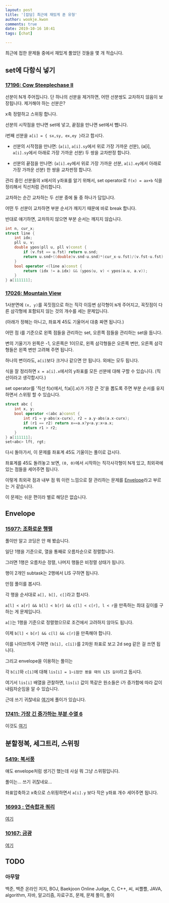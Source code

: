 ```yaml
---
layout: post
title: '[잡담] 최근에 재밌게 푼 유형'
author: wookje.kwon
comments: true
date: 2019-10-16 10:41
tags: [chat]

---
```


최근에 접한 문제들 중에서 재밌게 풀었던 것들을 몇 개 적습니다.

## set에 다항식 넣기

### [17196: Cow Steeplechase II](https://www.acmicpc.net/problem/17196)  

선분이 N개 주어집니다. 단 하나의 선분을 제거하면, 어떤 선분쌍도 교차하지 않음이 보장됩니다. 제거해야 하는 선분은?

x축 정렬하고 스위핑 합니다.

선분의 시작점을 만나면 set에 넣고, 끝점을 만나면 set에서 뺍니다.

i번째 선분을 `a[i] = { sx,sy, ex,ey }`라고 합시다.

* 선분의 시작점을 만나면: (`a[i]`, `a[i].sy`에서 위로 가장 가까운 선분), (a[i], `a[i].sy`에서 아래로 가장 가까운 선분) 두 쌍을 교차판정 합니다.

* 선분의 끝점을 만나면: (`a[i].ey`에서 위로 가장 가까운 선분, `a[i].ey`에서 아래로 가장 가까운 선분) 한 쌍을 교차판정 합니다.

관리 중인 선분들의 x에서의 y좌표를 알기 위해서, set operator로 `f(x) = ax+b` 식을 정리해서 직선처럼 관리합니다.

교차하는 순간 교차하는 두 선분 중에 둘 중 하나가 답입니다.

어떤 두 선분이 교차하면 부분 순서가 깨지기 때문에 바로 break 합니다.

반대로 얘기하면, 교차하지 않으면 부분 순서는 깨지지 않습니다.

```cpp
int n, cur_x;
struct line {
    int idx;
    pll u, v;
    double ypos(pll u, pll v)const {
        if (v.fst == u.fst) return u.snd;
        return u.snd+((double)v.snd-u.snd)*(cur_x-u.fst)/(v.fst-u.fst);
    }
    bool operator <(line a)const {
        return (idx != a.idx) && (ypos(u, v) < ypos(a.u, a.v));
    }
} a[111111];
```

### [17026: Mountain View](https://www.acmicpc.net/problem/17026)  

1사분면에 `(x, y)`를 꼭짓점으로 하는 직각 이등변 삼각형이 `N`개 주어지고, 꼭짓점이 다른 삼각형에 포함되지 않는 것의 개수를 세는 문제입니다.  

(아래가 정해는 아니고, 좌표계 45도 기울어서 대충 짜면 됩니다.)  

어떤 점 i를 기준으로 왼쪽 점들을 관리하는 set, 오른쪽 점들을 관리하는 set을 둡니다.

변의 기울기가 왼쪽은 -1, 오른쪽은 1이므로, 왼쪽 삼각형들은 오른쪽 변만, 오른쪽 삼각형들은 왼쪽 변만 고려해 주면 됩니다.

하나의 변이라도, `a[i]`보다 크거나 같으면 안 됩니다. 외에는 모두 됩니다.

식을 잘 정리하면 `x = a[i].x`에서의 y좌표를 모든 선분에 대해 구할 수 있습니다. (직선이라고 생각합시다.)

set operator를 '직선 f(x)에서, f(a[i].x)가 가장 큰 것'을 뽑도록 주면 부분 순서를 유지하면서 스위핑 할 수 있습니다.

```cpp
struct abc {
    int x, y;
    bool operator <(abc a)const {
        int r1 = y-abs(x-curx), r2 = a.y-abs(a.x-curx);
        if (r1 == r2) return x==a.x?y<a.y:x<a.x;
        return r1 > r2;
    }
} a[111111];
set<abc> lft, rgt;
```

다시 돌아가서, 이 문제를 좌표계 45도 기울이는 풀이로 갑시다.

좌표계를 45도 돌려놓고 보면, `(0, 0)`에서 시작하는 직각사각형이 N개 있고, 최외곽에 있는 점들을 세어주면 됩니다.

이렇게 최외곽 점과 내부 점 뭐 이런 느낌으로 잘 관리하는 문제를 [Envelope](https://en.wikipedia.org/wiki/Envelope_(mathematics))라고 부르는 거 같습니다.

이 문제는 쉬운 편이라 별로 해당은 없습니다.

## Envelope

### [15977: 조화로운 행렬](https://www.acmicpc.net/problem/15977)

풀이만 알고 코딩은 안 해 봤습니다.

일단 1행을 기준으로, 열을 통째로 오름차순으로 정렬합니다.

그러면 1행은 오름차순 정렬, 나머지 행들은 비정렬 상태가 됩니다.

행이 2개인 subtask는 2행에서 LIS 구하면 됩니다.

만점 풀이를 봅시다.

각 행을 순서대로 `a[], b[], c[]`라고 합시다.

`a[l] < a[r] && b[l] < b[r] && c[l] < c[r], l < r`을 만족하는 최대 길이를 구하는 게 문제입니다.

`a[]`는 1행을 기준으로 정렬했으므로 조건에서 고려하지 않아도 됩니다.

이제 `b[l] < b[r] && c[l] && c[r]`을 만족해야 합니다.

이를 나이브하게 구하면 `(b[i], c[i])`를 2차원 좌표로 보고 2d seg 같은 걸 쓰면 됩니다.

그리고 envelope을 이용하는 풀이는

각 `b[i]`와 `c[i]`에 대해 `lis[i] = 1~i점만 봤을 때의 LIS 길이`라고 둡시다.

여기서 `lis[i]` 배열을 관찰하면, `lis[i]` 값이 똑같은 원소들은 i가 증가함에 따라 값이 내림차순임을 알 수 있습니다.

근데 쓰기 귀찮네요 [여기](https://blog.leejseo.com/65)에 풀이가 있습니다.

### [17411: 가장 긴 증가하는 부분 수열 6](https://www.acmicpc.net/problem/17411)

이것도 [여기](https://m.blog.naver.com/PostView.nhn?blogId=edenooo&logNo=221624562330&proxyReferer=https%3A%2F%2Fwww.google.com%2F)

## 분할정복, 세그트리, 스위핑

### [5419: 북서풍](https://www.acmicpc.net/problem/5419)

얘도 envelope처럼 생기긴 했는데 사실 뭐 그냥 스위핑입니다.

풀이는... 쓰기 귀찮네요...

좌표압축하고 x축으로 스위핑하면서 `a[i].y` 보다 작은 y좌표 개수 세어주면 됩니다.

### [16993 : 연속합과 쿼리](https://www.acmicpc.net/problem/16993)

[여기](http://wookje.dance/2019/08/29/boj-16993/)

### [10167: 금광](https://www.acmicpc.net/problem/10167)

[여기](http://wookje.dance/2019/08/30/boj-10167/)

## TODO


### 아무말  
백준, 백준 온라인 저지, BOJ, Baekjoon Online Judge, C, C++, 씨, 씨쁠쁠, JAVA, algorithm, 자바, 알고리즘, 자료구조, 문제, 문제 풀이, 풀이

